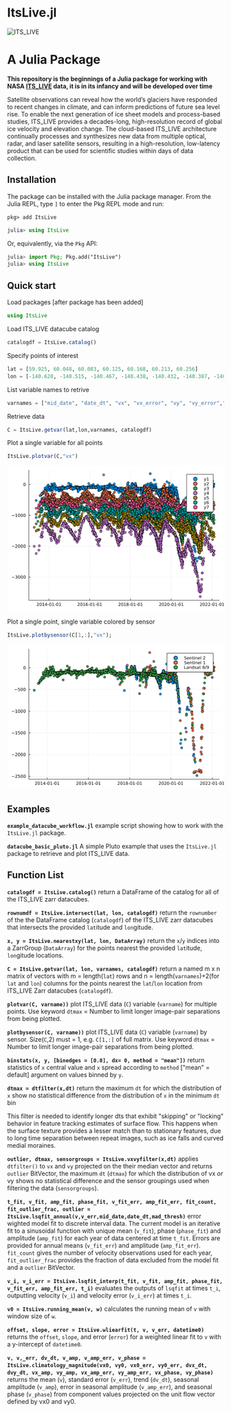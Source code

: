 # ItsLive.jl
![ITS_LIVE](https://its-live-data.s3.amazonaws.com/documentation/ITS_LIVE_Julia_logo_transparent_wht.png)

# A Julia Package 
**This repository is the beginnings of a Julia package for working with NASA [ITS_LIVE](https://its-live.jpl.nasa.gov/) data, it is in its infancy and will be developed over time**

Satellite observations can reveal how the world’s glaciers have responded to recent changes in climate, and can inform predictions of future sea level rise. To enable the next generation of ice sheet models and process-based studies, ITS_LIVE provides a decades-long, high-resolution record of global ice velocity and elevation change. The cloud-based ITS_LIVE architecture continually processes and synthesizes new data from multiple optical, radar, and laser satellite sensors, resulting in a high-resolution, low-latency product that can be used for scientific studies within days of data collection.

## Installation

The package can be installed with the Julia package manager.
From the Julia REPL, type `]` to enter the Pkg REPL mode and run:

```
pkg> add ItsLive
```
```julia
julia> using ItsLive
```

Or, equivalently, via the `Pkg` API:

```julia
julia> import Pkg; Pkg.add("ItsLive")
julia> using ItsLive
```

## Quick start
Load packages [after package has been added]
```julia
using ItsLive
```
Load ITS_LIVE datacube catalog
```julia
catalogdf = ItsLive.catalog()
```
Specify points of interest
```julia
lat = [59.925, 60.048, 60.083, 60.125, 60.168, 60.213, 60.256]
lon = [-140.620, -140.515, -140.467, -140.438, -140.432, -140.387, -140.331]
```
List variable names to retrive
```julia
varnames = ["mid_date", "date_dt", "vx", "vx_error", "vy", "vy_error","satellite_img1"]
```
Retrieve data
```julia
C = ItsLive.getvar(lat,lon,varnames, catalogdf)
```

Plot a single variable for all points
```julia
ItsLive.plotvar(C,"vx")
```
![ItsLive.plotvar](docs/build/assets/its_live_plotvar.png)

Plot a single point, single variable colored by sensor
```julia
ItsLive.plotbysensor(C[1,:],"vx"); 
```
![ItsLive.plotbysensor](docs/build/assets/its_live_plotbysensor.png)

## Examples
**`example_datacube_workflow.jl`** example script showing how to work with the `ItsLive.jl` package.

**`datacube_basic_pluto.jl`** A simple Pluto example that uses the `ItsLive.jl` package to retrieve and plot ITS_LIVE data.

## Function List 
**`catalogdf = ItsLive.catalog()`** return a DataFrame of the catalog for all of the ITS_LIVE zarr datacubes.

**`rownumdf = ItsLive.intersect(lat, lon, catalogdf)`** return the `rownumber` of the the DataFrame catalog (`catalogdf`) of the ITS_LIVE zarr datacubes that intersects the provided `lat`itude and `lon`gitude.

**`x, y = ItsLive.nearestxy(lat, lon, DataArray)`** return the `x`/`y` indices into a ZarrGroup (`DataArray`) for the points nearest the provided `lat`itude, `lon`gitude locations.

**`C = ItsLive.getvar(lat, lon, varnames, catalogdf)`** return a named m x n matrix of vectors with m = length(`lat`) rows and n = length(`varnames`)+2(for `lat` and `lon`) columns for the points nearest the `lat`/`lon` location from ITS_LIVE Zarr datacubes (`catalogdf`).

**`plotvar(C, varname))`** plot ITS_LIVE data (`C`) variable (`varname`) for multiple points. Use keyword `dtmax` = Number to limit longer image-pair separations from being plotted.

**`plotbysensor(C, varname))`** plot ITS_LIVE data (`C`) variable (`varname`) by sensor. Size(`C`,2) must = 1, e.g. `C[1,:]` of full matrix. Use keyword `dtmax` = Number to limit longer image-pair separations from being plotted.

**`binstats(x, y, [binedges = [0.0], dx= 0, method = "mean"])`** return statistics of `x` central value and `x` spread according to `method` ["mean" = default] argument on values binned by `y`.

**`dtmax = dtfilter(x,dt)`** return the maximum `dt` for which the distribution of `x` show no statistical difference from the distribution of `x` in the minimum `dt` bin

This filter is needed to identify longer dts that exhibit "skipping" or "locking" behavior in feature tracking estimates of surface flow. This happens when the surface texture provides a lesser match than to stationary features, due to long time separation between repeat images, such as ice falls and curved medial moraines.

**`outlier, dtmax, sensorgroups = ItsLive.vxvyfilter(x,dt)`** applies `dtfilter()` to `vx` and `vy` projected on the their median vector and returns `outlier` BitVector, the maximum `dt` (`dtmax`) for which the distribution of vx *or* vy shows no statistical difference and the sensor groupings used when filtering the data (`sensorgroups`).

**`t_fit, v_fit, amp_fit, phase_fit, v_fit_err, amp_fit_err, fit_count, fit_outlier_frac, outlier = ItsLive.lsqfit_annual(v,v_err,mid_date,date_dt,mad_thresh)`** error wighted model fit to discrete interval data. The current model is an iterative fit to a sinusoidal function with unique mean (`v_fit`), phase (`phase_fit`) and amplitude (`amp_fit`) for each year of data centered at time `t_fit`. Errors are provided for annual means (`v_fit_err`) and amplitude (`amp_fit_err`). `fit_count` gives the number of velocity observations used for each year,  `fit_outlier_frac` provides the fraction of data excluded from the model fit and a `outlier` BitVector. 

**`v_i, v_i_err = ItsLive.lsqfit_interp(t_fit, v_fit, amp_fit, phase_fit, v_fit_err, amp_fit_err, t_i)`** evaluates the outputs of `lsqfit` at times `t_i`, outputting velocity (`v_i`) and velocity error (`v_i_err`) at times `t_i`.

**`v0 = ItsLive.running_mean(v, w)`** calculates the running mean of `v` with window size of `w`.

**`offset, slope, error = ItsLive.wliearfit(t, v, v_err, datetime0)`** returns the `offset`, `slope`, and  error (`error`) for a weighted linear fit to `v` with a y-intercept of `datetime0`.

 **`v, v,_err, dv_dt, v_amp, v_amp_err, v_phase = ItsLive.climatology_magnitude(vx0, vy0, vx0_err, vy0_err, dvx_dt, dvy_dt, vx_amp, vy_amp, vx_amp_err, vy_amp_err, vx_phase, vy_phase)`** returns the mean (`v`), standard error (`v_err`), trend (`dv_dt`), seasonal amplitude (`v_amp`), error in seasonal amplitude (`v_amp_err`), and seasonal phase (`v_phase`) from component values projected on the unit flow vector defined by vx0 and vy0.